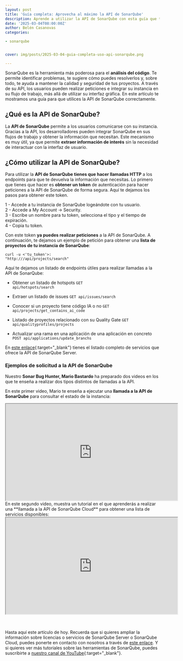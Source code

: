 ```yaml
---
layout: post
title: 'Guía completa: Aprovecha al máximo la API de SonarQube'
description: Aprende a utilizar la API de SonarQube con esta guía que te hemos preparado. 
date: '2025-03-04T08:00:00Z'
author: Belén Casanovas
categories:

- sonarqube


cover: img/posts/2025-03-04-guia-completa-uso-api-sonarqube.png

---
```


SonarQube es la herramienta más poderosa para el **análisis del código**. Te permite identificar problemas, te sugiere cómo puedes resolverlos y, sobre todo, te ayuda a mantener la calidad y seguridad de tus proyectos. A través de su API, los usuarios pueden realizar peticiones e integrar su instancia en su flujo de trabajo, más allá de utilizar su interfaz gráfica. En este artículo te mostramos una guía para que utilices la API de SonarQube correctamente.

<h2>¿Qué es la API de SonarQube?</h2>

La **API de SonarQube** permite a los usuarios comunicarse con su instancia. Gracias a la API, los desarrolladores pueden integrar SonarQube en sus flujos de trabajo y obtener la información que necesitan. Este mecanismo es muy útil, ya que permite **extraer información de interés** sin la necesidad de interactuar con la interfaz de usuario.


<h2>¿Cómo utilizar la API de SonarQube?</h2>

Para utilizar la **API de SonarQube tienes que hacer llamadas HTTP** a los endpoints para que te devuelva la información que necesitas. Lo primero que tienes que hacer es **obtener un token** de autenticación para hacer peticiones a la API de SonarQube de forma segura. Aquí te dejamos los pasos para obtener este token. 

1 - Accede a tu instancia de SonarQube logeándote con tu usuario. <br>
2 - Accede a My Account -> Security. <br>
3 - Escribe un nombre para tu token, selecciona el tipo y el tiempo de expiración. <br>
4 - Copia tu token. <br>

Con este token **ya puedes realizar peticiones** a la API de SonarQube. A continuación, te dejamos un ejemplo de petición para obtener una **lista de proyectos de tu instancia de SonarQube**:

<code>curl -u <'tu_token'>: "http://<tu-servidor-sonarqube>/api/projects/search"</code>

Aquí te dejamos un listado de endpoints útiles para realizar llamadas a la API de SonarQube:


- Obtener un listado de hotspots <code>GET api/hotspots/search</code> <br>

- Extraer un listado de issues <code>GET api/issues/search</code> <br>

- Conocer si un proyecto tiene código IA o no <code>GET api/projects/get_contains_ai_code</code> <br>

- Listado de proyectos relacionado con su Quality Gate <code>GET api/qualityprofiles/projects</code> <br>

- Actualizar una rama en una aplicación de una aplicación en concreto <code>POST api/applications/update_branchs</code> <br>

En [este enlace](https://next.sonarqube.com/sonarqube/web_api){:target="_blank"} tienes el listado completo de servicios que ofrece la API de SonarQube Server.


<h3>Ejemplos de solicitud a la API de SonarQube</h3>


Nuestro **Sonar Bug Hunter, Mario Bastardo** ha preparado dos videos en los que te enseña a realizar dos tipos distintos de llamadas a la API.

En este primer video, Mario te enseña a ejecutar una **llamada a la API de SonarQube** para consultar el estado de la instancia:


<iframe width="560" height="315" src="https://www.youtube.com/embed/rJsjOBhcFz8?si=zxdEz5pj7WavQvDM" title="Llamada a la API para consultar el estado de la instancia de SonarQube" allow="accelerometer; autoplay; clipboard-write; encrypted-media; gyroscope; picture-in-picture; web-share" referrerpolicy="strict-origin-when-cross-origin" allowfullscreen></iframe>

<br>
En este segundo video, muestra un tutorial en el que aprenderás a realizar una **llamada a la API de SonarQube Cloud** para obtener una lista de servicios disponibles:

<iframe width="560" height="315" src="https://www.youtube.com/embed/FBgCZ_71Hy8?si=lQ13KvGsgESWAyt2" title="Llamada a la API para consultar el estado de servicios disponibles" allow="accelerometer; autoplay; clipboard-write; encrypted-media; gyroscope; picture-in-picture; web-share" referrerpolicy="strict-origin-when-cross-origin" allowfullscreen></iframe>

<br><br>
Hasta aquí este artículo de hoy. Recuerda que si quieres ampliar la información sobre licencias o servicios de SonarQube Server o SonarQube Cloud, puedes ponerte en contacto con nosotros a través de [este enlace](/contacto). Y si quieres ver más tutoriales sobre las herramientas de SonarQube, puedes suscribirte a [nuestro canal de YouTube](https://www.youtube.com/@excentiaTube){:target="_blank"}. 

